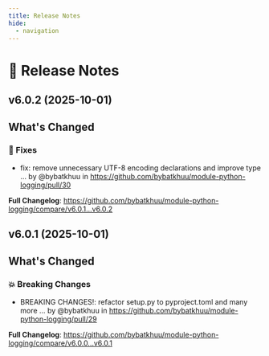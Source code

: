 ```yaml
---
title: Release Notes
hide:
  - navigation
---
```


# 📌 Release Notes

## v6.0.2 (2025-10-01)

<!-- Release notes generated using configuration in .github/release.yml at v6.0.2 -->

## What's Changed
### 🐛 Fixes
* fix: remove unnecessary UTF-8 encoding declarations and improve type … by @bybatkhuu in https://github.com/bybatkhuu/module-python-logging/pull/30


**Full Changelog**: https://github.com/bybatkhuu/module-python-logging/compare/v6.0.1...v6.0.2

## v6.0.1 (2025-10-01)

<!-- Release notes generated using configuration in .github/release.yml at v6.0.1 -->

## What's Changed
### 💥 Breaking Changes
* BREAKING CHANGES!: refactor setup.py to pyproject.toml and many more … by @bybatkhuu in https://github.com/bybatkhuu/module-python-logging/pull/29


**Full Changelog**: https://github.com/bybatkhuu/module-python-logging/compare/v6.0.0...v6.0.1
